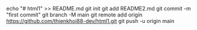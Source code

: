 echo "# html1" >> README.md
git init
git add README2.md
git commit -m "first commit"
git branch -M main
git remote add origin https://github.com/thienkhoi88-dev/html1.git
git push -u origin main
